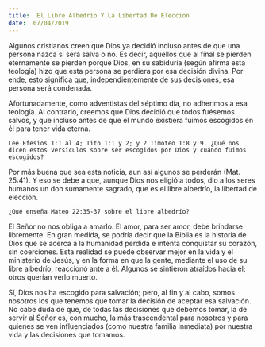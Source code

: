 ```yaml
---
title:  El Libre Albedrío Y La Libertad De Elección
date:  07/04/2019
---
```


Algunos cristianos creen que Dios ya decidió incluso antes de que una persona nazca si será salva o no. Es decir, aquellos que al final se pierden eternamente se pierden porque Dios, en su sabiduría (según afirma esta teología) hizo que esta persona se perdiera por esa decisión divina. Por ende, esto significa que, independientemente de sus decisiones, esa persona será condenada.

Afortunadamente, como adventistas del séptimo día, no adherimos a esa teología. Al contrario, creemos que Dios decidió que todos fuésemos salvos, y que incluso antes de que el mundo existiera fuimos escogidos en él para tener vida eterna.

`Lee Efesios 1:1 al 4; Tito 1:1 y 2; y 2 Timoteo 1:8 y 9. ¿Qué nos dicen estos versículos sobre ser escogidos por Dios y cuándo fuimos escogidos?`

Por más buena que sea esta noticia, aun así algunos se perderán (Mat. 25:41). Y eso se debe a que, aunque Dios nos eligió a todos, dio a los seres humanos un don sumamente sagrado, que es el libre albedrío, la libertad de elección.

`¿Qué enseña Mateo 22:35-37 sobre el libre albedrío?`

El Señor no nos obliga a amarlo. El amor, para ser amor, debe brindarse libremente. En gran medida, se podría decir que la Biblia es la historia de Dios que se acerca a la humanidad perdida e intenta conquistar su corazón, sin coerciones. Esta realidad se puede observar mejor en la vida y el ministerio de Jesús, y en la forma en que la gente, mediante el uso de su libre albedrío, reaccionó ante a él. Algunos se sintieron atraídos hacia él; otros querían verlo muerto.

Sí, Dios nos ha escogido para salvación; pero, al fin y al cabo, somos nosotros los que tenemos que tomar la decisión de aceptar esa salvación. No cabe duda de que, de todas las decisiones que debemos tomar, la de servir al Señor es, con mucho, la más trascendental para nosotros y para quienes se ven influenciados (como nuestra familia inmediata) por nuestra vida y las decisiones que tomamos.